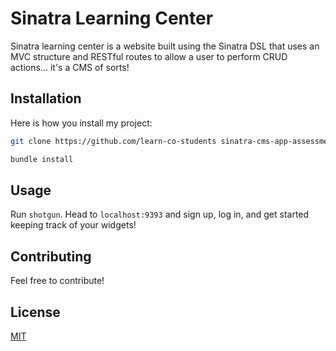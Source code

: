 # Sinatra Learning Center
Sinatra learning center is a website built using the Sinatra DSL that uses an MVC structure and RESTful routes to allow a user to perform CRUD actions... it's a CMS of sorts!
## Installation
Here is how you install my project:
```bash
git clone https://github.com/learn-co-students sinatra-cms-app-assessment-online-web-ft-120919.git

bundle install
```
## Usage
Run `shotgun`.
Head to `localhost:9393` and sign up, log in, and get started keeping track of your widgets!
## Contributing
Feel free to contribute!
## License
[MIT](https://choosealicense.com/licenses/mit/)